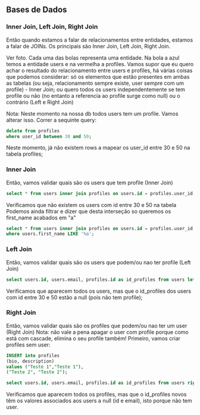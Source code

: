 ## Bases de Dados

### Inner Join, Left Join, Right Join

Então quando estamos a falar de relacionamentos entre entidades, estamos a falar
de JOINs. Os principais são Inner Join, Left Join, Right Join.

Ver foto. Cada uma das bolas representa uma entidade. Na bola a azul temos a entidade
users e na vermelha a profiles.
Vamos supor que eu quero achar o resultado do relacionamento entre users e profiles, há
várias coisas que podemos considerar: só os elementos que estão presentes em ambas
as tabelas (ou seja, relacionamento sempre existe, user sempre com um profile) - Inner Join;
ou quero todos os users independentemente se tem profile ou não (no entanto a referencia ao profile
surge como null) ou o contrário (Left e Right Join)

Nota: Neste momento na nossa db todos users tem um profile.
Vamos alterar isso. Correr a sequinte query:

```sql
delete from profiles
where user_id between 30 and 50;
```

Neste momento, já não existem rows a mapear os user_id entre 30 e 50 na tabela
profiles;

### Inner Join

Então, vamos validar quais são os users que tem profile (Inner Join)

```sql
select * from users inner join profiles on users.id = profiles.user_id;
```

Verificamos que não existem os users com id entre 30 e 50 na tabela
Podemos ainda filtrar e dizer que desta interseção so queremos os first_name acabados em "a"

```sql
select * from users inner join profiles on users.id = profiles.user_id
where users.first_name LIKE '%a';
```

### Left Join

Então, vamos validar quais são os users que podem/ou nao ter profile (Left Join)

```sql
select users.id, users.email, profiles.id as id_profiles from users left join profiles on users.id = profiles.user_id;
```

Verificamos que aparecem todos os users, mas que o id_profiles dos users com id entre 30 e 50 estão a null (pois não tem profile);

### Right Join

Então, vamos validar quais são os profiles que podem/ou nao ter um user (Right Join)
Nota: não vale a pena apagar o user com profile porque como está com cascade, elimina o seu profile também!
Primeiro, vamos criar profiles sem user:

```sql
INSERT into profiles
(bio, description)
values ("Teste 1","Teste 1"),
("Teste 2", "Teste 2");
```

```sql
select users.id, users.email, profiles.id as id_profiles from users right join profiles on users.id = profiles.user_id;
```

Verificamos que aparecem todos os profiles, mas que o id_profiles novos têm os valores associados aos users a null (id e email), isto porque não tem user.
